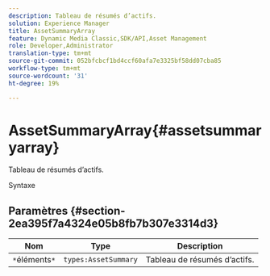 ```yaml
---
description: Tableau de résumés d’actifs.
solution: Experience Manager
title: AssetSummaryArray
feature: Dynamic Media Classic,SDK/API,Asset Management
role: Developer,Administrator
translation-type: tm+mt
source-git-commit: 052bfcbcf1bd4ccf60afa7e3325bf58dd07cba85
workflow-type: tm+mt
source-wordcount: '31'
ht-degree: 19%

---
```



# AssetSummaryArray{#assetsummaryarray}

Tableau de résumés d’actifs.

Syntaxe

## Paramètres {#section-2ea395f7a4324e05b8fb7b307e3314d3}

| Nom | Type | Description |
|---|---|---|
| `*`éléments`*` | `types:AssetSummary` | Tableau de résumés d’actifs. |

